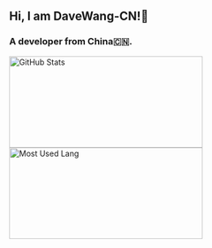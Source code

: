 ## Hi, I am DaveWang-CN!👋

### A developer from China🇨🇳.

<img width="350px" height="165px" alt="GitHub Stats" src="https://github-readme-stats.vercel.app/api?username=DaveWang-CN&count_private=true&show_icons=true"/>


<img width="350px" height="165px" alt="Most Used Lang" src="https://github-readme-stats.vercel.app/api/top-langs/?username=DaveWang-CN&layout=compact"/>
